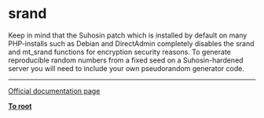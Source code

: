 # srand



Keep in mind that the Suhosin patch which is installed by default on many PHP-installs such as Debian and DirectAdmin completely disables the srand and mt_srand functions for encryption security reasons. To generate reproducible random numbers from a fixed seed on a Suhosin-hardened server you will need to include your own pseudorandom generator code.  

---

[Official documentation page](https://www.php.net/manual/en/function.srand.php)

**[To root](/README.md)**